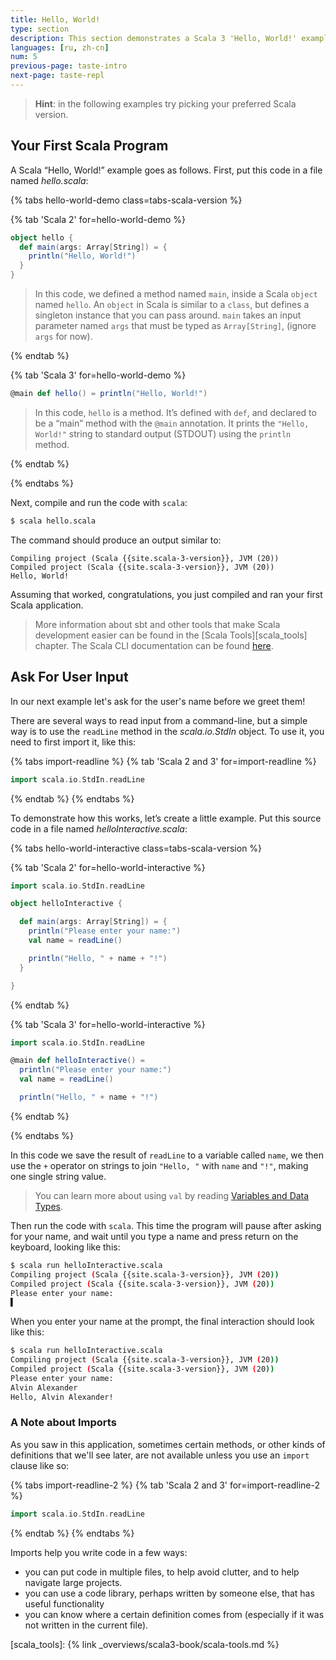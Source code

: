 ```yaml
---
title: Hello, World!
type: section
description: This section demonstrates a Scala 3 'Hello, World!' example.
languages: [ru, zh-cn]
num: 5
previous-page: taste-intro
next-page: taste-repl
---
```


> **Hint**: in the following examples try picking your preferred Scala version.

## Your First Scala Program


A Scala “Hello, World!” example goes as follows.
First, put this code in a file named _hello.scala_:


<!-- Display Hello World for each Scala Version -->
{% tabs hello-world-demo class=tabs-scala-version %}

{% tab 'Scala 2' for=hello-world-demo %}
```scala
object hello {
  def main(args: Array[String]) = {
    println("Hello, World!")
  }
}
```
> In this code, we defined a method named `main`, inside a Scala `object` named `hello`.
> An `object` in Scala is similar to a `class`, but defines a singleton instance that you can pass around.
> `main` takes an input parameter named `args` that must be typed as `Array[String]`, (ignore `args` for now).

{% endtab %}

{% tab 'Scala 3' for=hello-world-demo %}
```scala
@main def hello() = println("Hello, World!")
```
> In this code, `hello` is a method.
> It’s defined with `def`, and declared to be a “main” method with the `@main` annotation.
> It prints the `"Hello, World!"` string to standard output (STDOUT) using the `println` method.

{% endtab %}

{% endtabs %}
<!-- End tabs -->

Next, compile and run the code with `scala`:

```bash
$ scala hello.scala
```

The command should produce an output similar to:
```
Compiling project (Scala {{site.scala-3-version}}, JVM (20))
Compiled project (Scala {{site.scala-3-version}}, JVM (20))
Hello, World!
```

Assuming that worked, congratulations, you just compiled and ran your first Scala application.

> More information about sbt and other tools that make Scala development easier can be found in the [Scala Tools][scala_tools] chapter.
> The Scala CLI documentation can be found [here](https://scala-cli.virtuslab.org/).

## Ask For User Input

In our next example let's ask for the user's name before we greet them!

There are several ways to read input from a command-line, but a simple way is to use the
`readLine` method in the _scala.io.StdIn_ object. To use it, you need to first import it, like this:

{% tabs import-readline %}
{% tab 'Scala 2 and 3' for=import-readline %}
```scala
import scala.io.StdIn.readLine
```
{% endtab %}
{% endtabs %}

To demonstrate how this works, let’s create a little example. Put this source code in a file named _helloInteractive.scala_:

<!-- Display interactive Hello World application for each Scala Version -->
{% tabs hello-world-interactive class=tabs-scala-version %}

{% tab 'Scala 2' for=hello-world-interactive %}
```scala
import scala.io.StdIn.readLine

object helloInteractive {

  def main(args: Array[String]) = {
    println("Please enter your name:")
    val name = readLine()

    println("Hello, " + name + "!")
  }

}
```
{% endtab %}

{% tab 'Scala 3' for=hello-world-interactive %}
```scala
import scala.io.StdIn.readLine

@main def helloInteractive() =
  println("Please enter your name:")
  val name = readLine()

  println("Hello, " + name + "!")
```
{% endtab %}

{% endtabs %}
<!-- End tabs -->

In this code we save the result of `readLine` to a variable called `name`, we then
use the `+` operator on strings to join `"Hello, "` with `name` and `"!"`, making one single string value.

> You can learn more about using `val` by reading [Variables and Data Types](/scala3/book/taste-vars-data-types.html).

Then run the code with `scala`. This time the program will pause after asking for your name,
and wait until you type a name and press return on the keyboard, looking like this:

```bash
$ scala run helloInteractive.scala
Compiling project (Scala {{site.scala-3-version}}, JVM (20))
Compiled project (Scala {{site.scala-3-version}}, JVM (20))
Please enter your name:
▌
```

When you enter your name at the prompt, the final interaction should look like this:

```bash
$ scala run helloInteractive.scala
Compiling project (Scala {{site.scala-3-version}}, JVM (20))
Compiled project (Scala {{site.scala-3-version}}, JVM (20))
Please enter your name:
Alvin Alexander
Hello, Alvin Alexander!
```

### A Note about Imports

As you saw in this application, sometimes certain methods, or other kinds of definitions that we'll see later,
are not available unless you use an `import` clause like so:

{% tabs import-readline-2 %}
{% tab 'Scala 2 and 3' for=import-readline-2 %}
```scala
import scala.io.StdIn.readLine
```
{% endtab %}
{% endtabs %}

Imports help you write code in a few ways:
  - you can put code in multiple files, to help avoid clutter, and to help navigate large projects.
  - you can use a code library, perhaps written by someone else, that has useful functionality
  - you can know where a certain definition comes from (especially if it was not written in the current file).

[scala_tools]: {% link _overviews/scala3-book/scala-tools.md %}

